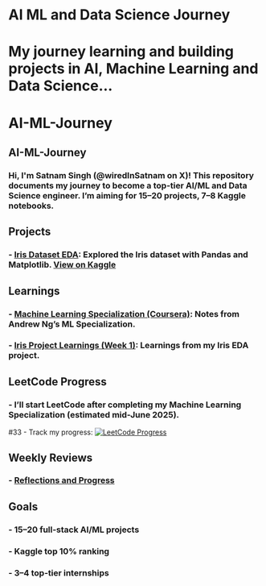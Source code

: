 # AI ML and Data Science Journey
# My journey learning and building projects in AI, Machine Learning and Data Science...
# AI-ML-Journey
## AI-ML-Journey
### Hi, I'm Satnam Singh (@wiredInSatnam on X)! This repository documents my journey to become a top-tier AI/ML and Data Science engineer. I’m aiming for 15–20 projects, 7–8 Kaggle notebooks.

## Projects
### - [Iris Dataset EDA](Projects/Iris_Data.ipynb): Explored the Iris dataset with Pandas and Matplotlib. [View on Kaggle](<your-kaggle-link>)

## Learnings
### - [Machine Learning Specialization (Coursera)](Learnings/Machine_Learning_Specialization_by_Andrew_Ng/Notes.ipynb): Notes from Andrew Ng’s ML Specialization.
### - [Iris Project Learnings (Week 1)](Learnings/Iris_Learnings_Week_1.ipynb): Learnings from my Iris EDA project.

## LeetCode Progress
### - I’ll start LeetCode after completing my Machine Learning Specialization (estimated mid-June 2025).
#33 - Track my progress: [![LeetCode Progress](https://img.shields.io/badge/LeetCode-Progress%20Tracker-blue)](<paste-your-google-sheet-link-here>)

## Weekly Reviews
### - [Reflections and Progress](Weekly_Reviews/)

## Goals
### - 15–20 full-stack AI/ML projects
### - Kaggle top 10% ranking
### - 3–4 top-tier internships